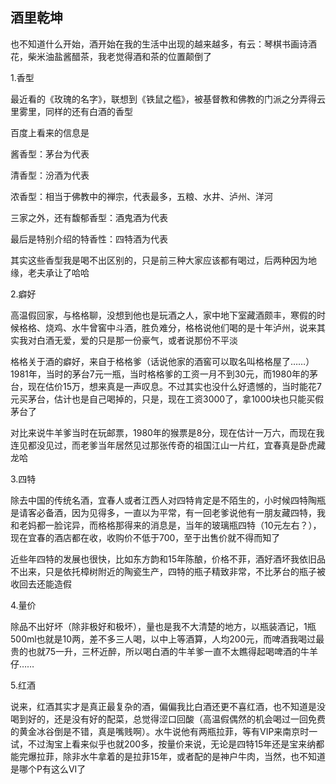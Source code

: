 ## 酒里乾坤 ##

也不知道什么开始，酒开始在我的生活中出现的越来越多，有云：琴棋书画诗酒花，柴米油盐酱醋茶，我老觉得酒和茶的位置颠倒了

1.香型

最近看的《玫瑰的名字》，联想到《铁鼠之槛》，被基督教和佛教的门派之分弄得云里雾里，同样的还有白酒的香型

百度上看来的信息是

酱香型：茅台为代表

清香型：汾酒为代表

浓香型：相当于佛教中的禅宗，代表最多，五粮、水井、泸州、洋河

三家之外，还有馥郁香型：酒鬼酒为代表

最后是特别介绍的特香性：四特酒为代表

其实这些香型我是喝不出区别的，只是前三种大家应该都有喝过，后两种因为地缘，老夫承让了哈哈

2.癖好

高温假回家，与格格聊，没想到他也是玩酒之人，家中地下室藏酒颇丰，寒假的时候格格、烧鸡、水牛曾窖中斗酒，胜负难分，格格说他们喝的是十年泸州，说来其实我对白酒无爱，爱的只是那一份豪气，或者说那份不平淡

格格关于酒的癖好，来自于格格爹（话说他家的酒窖可以取名叫格格屋了……）1981年，当时的茅台7元一瓶，当时格格爹的工资一月不到30元，而1980年的茅台，现在估价15万，想来真是一声叹息。不过其实也没什么好遗憾的，当时能花7元买茅台，估计也是自己喝掉的，只是，现在工资3000了，拿1000块也只能买假茅台了

对比来说牛羊爹当时在玩邮票，1980年的猴票是8分，现在估计一万六，而现在我连见都没见过，而老爹当年居然见过那张传奇的祖国江山一片红，宜春真是卧虎藏龙哈

3.四特

除去中国的传统名酒，宜春人或者江西人对四特肯定是不陌生的，小时候四特陶瓶是请客必备酒，因为见得多，一直以为平常，有一回老爹说他有一朋友藏四特，我和老妈都一脸诧异，而格格那得来的消息是，当年的玻璃瓶四特（10元左右？），现在宜春的酒店都在收，收购价不低于700，至于出售价就不得而知了

近些年四特的发展也很快，比如东方韵和15年陈酿，价格不菲，酒好酒坏我依旧品不出来，只是依托樟树附近的陶瓷生产，四特的瓶子精致非常，不比茅台的瓶子被收回去还能造假

4.量价

除品不出好坏（除非极好和极坏），量也是我不大清楚的地方，以瓶装酒记，1瓶500ml也就是10两，差不多三人喝，以中上等酒算，人均200元，而啤酒我喝过最贵的也就75一升，三杯近醉，所以喝白酒的牛羊爹一直不太瞧得起喝啤酒的牛羊仔……

5.红酒

说来，红酒其实才是真正最复杂的酒，偏偏我比白酒还更不喜红酒，也不知道是没喝到好的，还是没有好的配菜，总觉得涩口回酸（高温假偶然的机会喝过一回免费的黄金冰谷倒是不错，真是嘴贱啊）。水牛说他有两瓶拉菲，等有VIP来南京时一试，不过淘宝上看来似乎也就200多，按量价来说，无论是四特15年还是宝来纳都能完爆拉菲，除非水牛拿着的是拉菲15年，或者配的是神户牛肉，当然，也不知道是哪个P有这么VI了
